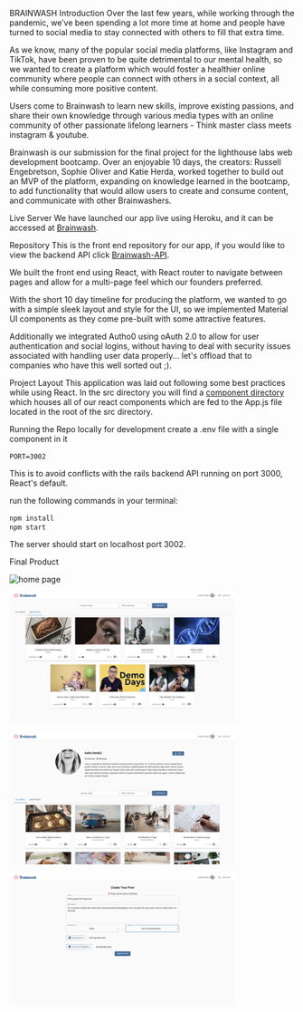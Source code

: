 BRAINWASH
Introduction
Over the last few years, while working through the pandemic, we’ve been spending a lot more time at home and people have turned to social media to stay connected with others to fill that extra time.

As we know, many of the popular social media platforms, like Instagram and TikTok, have been proven to be quite detrimental to our mental health, so we wanted to create a platform which would foster a healthier online community where people can connect with others in a social context, all while consuming more positive content.

Users come to Brainwash to learn new skills, improve existing passions, and share their own knowledge through various media types with an online community of other passionate lifelong learners - Think master class meets instagram & youtube.

Brainwash is our submission for the final project for the lighthouse labs web development bootcamp. Over an enjoyable 10 days, the creators: Russell Engebretson, Sophie Oliver and Katie Herda, worked together to build out an MVP of the platform, expanding on knowledge learned in the bootcamp, to add functionality that would allow users to create and consume content, and communicate with other Brainwashers.

Live Server
We have launched our app live using Heroku, and it can be accessed at [Brainwash](https://brainwash-ify-ology.herokuapp.com/).

Repository
This is the front end repository for our app, if you would like to view the backend API click [Brainwash-API](https://github.com/KatieHerda/brainwash-api).
 

We built the front end using React, with React router to navigate between pages and allow for a multi-page feel which our founders preferred.

With the short 10 day timeline for producing the platform, we wanted to go with a simple sleek layout and style for the UI, so we implemented Material UI components as they come pre-built with some attractive features.

Additionally we integrated Autho0 using oAuth 2.0 to allow for user authentication and social logins, without having to deal with security issues associated with handling user data properly... let's offload that to companies who have this well sorted out ;).

Project Layout
This application was laid out following some best practices while using React. In the src directory you will find a [component directory](https://github.com/KatieHerda/brainwash/tree/main/src/components) which houses all of our react components which are fed to the App.js file located in the root of the src directory.

Running the Repo locally for development
create a .env file with a single component in it

```
PORT=3002
```

This is to avoid conflicts with the rails backend API running on port 3000, React's default.

run the following commands in your terminal:
```
npm install
npm start
```
The server should start on localhost port 3002.

Final Product

<img alt="home page" width="400" src="https://github.com/KatieHerda/brainwash/blob/main/docs/index.png?raw=true"> <img/>

<img alt="liked posts" width="400" src="https://github.com/KatieHerda/brainwash/blob/main/docs/liked.png?raw=true"> <img/>

<img alt="profile page" width="400" src="https://github.com/KatieHerda/brainwash/blob/main/docs/profile.png?raw=true"> <img/>

<img alt="create new post" width="400" src="https://github.com/KatieHerda/brainwash/blob/main/docs/create.png?raw=true"> <img/>
